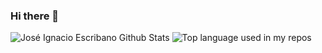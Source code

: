 ### Hi there 👋

<img src="https://github-readme-stats.vercel.app/api?username=jiep&show_icons=true" alt="José Ignacio Escribano Github Stats" />
<img src="https://github-readme-stats.vercel.app/api/top-langs/?username=jiep&l&hide=mathematica&card_width=300" alt="Top language used in my repos" />
